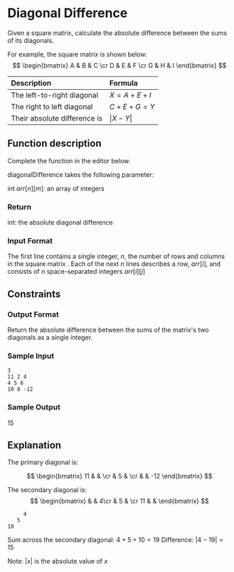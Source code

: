 # Diagonal Difference

Given a square matrix, calculate the absolute difference between the sums of its diagonals.

For example, the square matrix  is shown below: $$
\begin{bmatrix}
A & B & C \cr
D & E & F \cr
G & H & I
\end{bmatrix}
$$

| Description | Formula   |
| :----------- | :------------ |     
| The left-to-right diagonal   | $X = A + E + I$ |
| The right to left diagonal   | $C + E + G = Y$ |
| Their absolute difference is | $\| X - Y \|$ |
  


## Function description

Complete the  function in the editor below.

diagonalDifference takes the following parameter:

int $arr[n][m]$: an array of integers

### Return

int: the absolute diagonal difference

### Input Format

The first line contains a single integer, $n$, the number of rows and columns in the square matrix .
Each of the next $n$ lines describes a row, $arr[i]$, and consists of $n$ space-separated integers $arr[i][j]$

## Constraints

### Output Format

Return the absolute difference between the sums of the matrix's two diagonals as a single integer.

### Sample Input
```
3
11 2 4
4 5 6
10 8 -12
```
### Sample Output

15

## Explanation

The primary diagonal is:

$$
\begin{bmatrix}
11 & & \cr
& 5 & \cr
& & -12
\end{bmatrix}
$$

The secondary diagonal is:
$$
\begin{bmatrix}
& & 4\cr
& 5 & \cr
11 & &
\end{bmatrix}
$$

```
     4
   5
10
```
Sum across the secondary diagonal: $4 + 5 + 10 = 19$
Difference: $|4 - 19| = 15$

Note: $|x|$ is the absolute value of $x$
